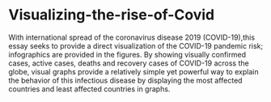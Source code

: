 # Visualizing-the-rise-of-Covid
With international spread of the coronavirus disease 2019 (COVID-19),this essay seeks to provide a direct visualization of the COVID-19 pandemic risk; infographics are provided in the figures. By showing visually confirmed cases, active cases, deaths and recovery cases of COVID-19 across the globe, visual graphs provide a relatively simple yet powerful way to explain the behavior of this infectious disease by displaying the most affected countries and least affected countries in graphs.
